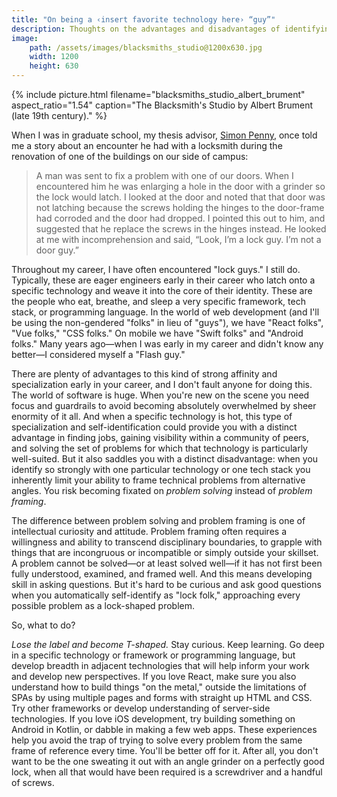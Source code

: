 ```yaml
---
title: "On being a ‹insert favorite technology here› “guy”"
description: Thoughts on the advantages and disadvantages of identifying too strongly with a technology or framework.
image:
    path: /assets/images/blacksmiths_studio@1200x630.jpg
    width: 1200
    height: 630
---
```


{% include picture.html filename="blacksmiths_studio_albert_brument" aspect_ratio="1.54" caption="The Blacksmith's Studio by Albert Brument (late 19th century)." %}

When I was in graduate school, my thesis advisor, [Simon Penny](https://simonpenny.net), once told me a story about an encounter he had with a locksmith during the renovation of one of the buildings on our side of campus:

> A man was sent to fix a problem with one of our doors. When I encountered him he was enlarging a hole in the door with a grinder so the lock would latch. I looked at the door and noted that that door was not latching because the screws holding the hinges to the door-frame had corroded and the door had dropped. I pointed this out to him, and suggested that he replace the screws in the hinges instead. He looked at me with incomprehension and said, “Look, I’m a lock guy. I’m not a door guy.”

Throughout my career, I have often encountered "lock guys." I still do. Typically, these are eager engineers early in their career who latch onto a specific technology and weave it into the core of their identity. These are the people who eat, breathe, and sleep a very specific framework, tech stack, or programming language. In the world of web development (and I'll be using the non-gendered "folks" in lieu of "guys"), we have "React folks", "Vue folks," "CSS folks." On mobile we have "Swift folks" and "Android folks." Many years ago—when I was early in my career and didn't know any better—I considered myself a "Flash guy." 

There are plenty of advantages to this kind of strong affinity and specialization early in your career, and I don't fault anyone for doing this. The world of software is huge. When you're new on the scene you need focus and guardrails to avoid becoming absolutely overwhelmed by sheer enormity of it all. And when a specific technology is hot, this type of specialization and self-identification could provide you with a distinct advantage in finding jobs, gaining visibility within a community of peers, and solving the set of problems for which that technology is particularly well-suited. But it also saddles you with a distinct disadvantage: when you identify so strongly with one particular technology or one tech stack you inherently limit your ability to frame technical problems from alternative angles. You risk becoming fixated on *problem solving* instead of *problem framing*.

The difference between problem solving and problem framing is one of intellectual curiosity and attitude. Problem framing often requires a willingness and ability to transcend disciplinary boundaries, to grapple with things that are incongruous or incompatible or simply outside your skillset. A problem cannot be solved—or at least solved well—if it has not first been fully understood, examined, and framed well. And this means developing skill in asking questions. But it's hard to be curious and ask good questions when you automatically self-identify as "lock folk," approaching every possible problem as a lock-shaped problem.

So, what to do? 

*Lose the label and become T-shaped.* Stay curious. Keep learning. Go deep in a specific technology or framework or programming language, but develop breadth in adjacent technologies that will help inform your work and develop new perspectives. If you love React, make sure you also understand how to build things "on the metal," outside the limitations of SPAs by using multiple pages and forms with straight up HTML and CSS. Try other frameworks or develop understanding of server-side technologies. If you love iOS development, try building something on Android in Kotlin, or dabble in making a few web apps. These experiences help you avoid the trap of trying to solve every problem from the same frame of reference every time. You'll be better off for it. After all, you don't want to be the one sweating it out with an angle grinder on a perfectly good lock, when all that would have been required is a screwdriver and a handful of screws.
